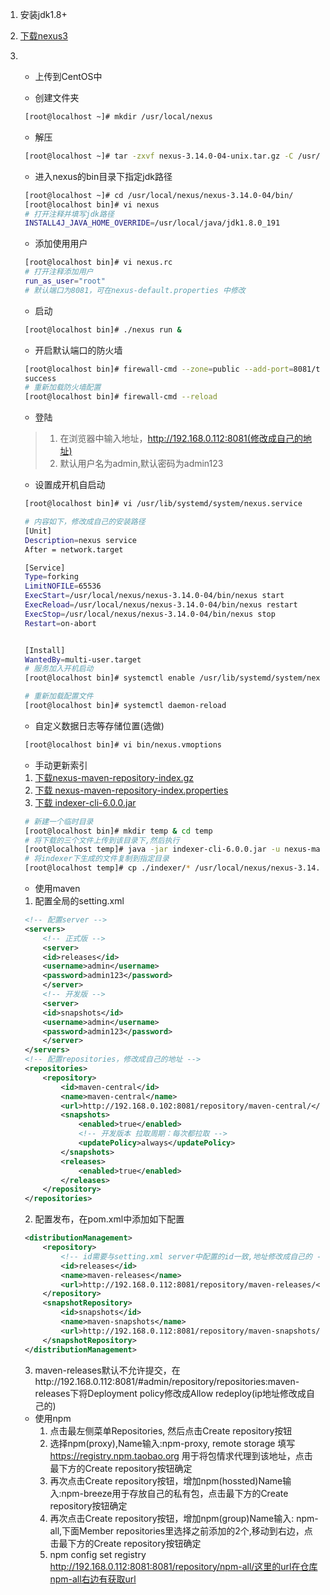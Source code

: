 1. 安装jdk1.8+

2. [下载nexus3](https://www.sonatype.com/download-oss-sonatype)

3. * 上传到CentOS中
   
   * 创建文件夹

   ```bash
    [root@localhost ~]# mkdir /usr/local/nexus
   ``` 
   
   * 解压

   ```bash
    [root@localhost ~]# tar -zxvf nexus-3.14.0-04-unix.tar.gz -C /usr/local/nexus/
   ``` 
   
   * 进入nexus的bin目录下指定jdk路径
   
   ```bash
    [root@localhost ~]# cd /usr/local/nexus/nexus-3.14.0-04/bin/
    [root@localhost bin]# vi nexus
    # 打开注释并填写jdk路径
    INSTALL4J_JAVA_HOME_OVERRIDE=/usr/local/java/jdk1.8.0_191
   ```
   
   * 添加使用用户
   ```bash
    [root@localhost bin]# vi nexus.rc
    # 打开注释添加用户
    run_as_user="root"
    # 默认端口为8081，可在nexus-default.properties 中修改
   ```
   
   * 启动
   ```bash
    [root@localhost bin]# ./nexus run &
   ```
   
   * 开启默认端口的防火墙
   ```bash
    [root@localhost bin]# firewall-cmd --zone=public --add-port=8081/tcp --permanent
    success
    # 重新加载防火墙配置
    [root@localhost bin]# firewall-cmd --reload
   ```
   
   * 登陆
   > 1. 在浏览器中输入地址，http://192.168.0.112:8081(修改成自己的地址)
   > 2. 默认用户名为admin,默认密码为admin123 
   
   * 设置成开机自启动
   ```bash
    [root@localhost bin]# vi /usr/lib/systemd/system/nexus.service

    # 内容如下，修改成自己的安装路径
    [Unit]
    Description=nexus service
    After = network.target

    [Service]
    Type=forking
    LimitNOFILE=65536
    ExecStart=/usr/local/nexus/nexus-3.14.0-04/bin/nexus start
    ExecReload=/usr/local/nexus/nexus-3.14.0-04/bin/nexus restart
    ExecStop=/usr/local/nexus/nexus-3.14.0-04/bin/nexus stop
    Restart=on-abort


    [Install]
    WantedBy=multi-user.target
    # 服务加入开机启动 
    [root@localhost bin]# systemctl enable /usr/lib/systemd/system/nexus.service 

    # 重新加载配置文件
    [root@localhost bin]# systemctl daemon-reload
   ```

   * 自定义数据日志等存储位置(选做)
   ```bash
    [root@localhost bin]# vi bin/nexus.vmoptions
   ```
   * 手动更新索引
   1. [下载nexus-maven-repository-index.gz](http://repo.maven.apache.org/maven2/.index/nexus-maven-repository-index.gz)
   2. [下载 nexus-maven-repository-index.properties](http://repo.maven.apache.org/maven2/.index/nexus-maven-repository-index.properties)
   3. [下载 indexer-cli-6.0.0.jar](http://central.maven.org/maven2/org/apache/maven/indexer/indexer-cli/6.0.0/indexer-cli-6.0.0.jar)
   ```bash
    # 新建一个临时目录
    [root@localhost bin]# mkdir temp & cd temp
    # 将下载的三个文件上传到该目录下,然后执行
    [root@localhost temp]# java -jar indexer-cli-6.0.0.jar -u nexus-maven-repository-index.gz -d ./indexer
    # 将indexer下生成的文件复制到指定目录
    [root@localhost temp]# cp ./indexer/* /usr/local/nexus/nexus-3.14.0-04/sonatype-work/nexus3/indexer/central-ctx
   ```
   * 使用maven
   1. 配置全局的setting.xml
   ```xml
    <!-- 配置server -->
    <servers>
        <!-- 正式版 -->
        <server>
        <id>releases</id>
        <username>admin</username>
        <password>admin123</password>
        </server>
        <!-- 开发版 -->
        <server>
        <id>snapshots</id>
        <username>admin</username>
        <password>admin123</password>
        </server>
    </servers>
    <!-- 配置repositories，修改成自己的地址 -->
    <repositories>
        <repository>
            <id>maven-central</id>
            <name>maven-central</name>
            <url>http://192.168.0.102:8081/repository/maven-central/</url>
            <snapshots>
                <enabled>true</enabled>
                <!-- 开发版本 拉取周期：每次都拉取 -->
                <updatePolicy>always</updatePolicy>
            </snapshots>
            <releases>
                <enabled>true</enabled>
            </releases>
        </repository>
    </repositories>
   ```
   2. 配置发布，在pom.xml中添加如下配置
   ```xml
    <distributionManagement>
        <repository>
            <!-- id需要与setting.xml server中配置的id一致,地址修改成自己的 -->
            <id>releases</id>
            <name>maven-releases</name>
            <url>http://192.168.0.112:8081/repository/maven-releases/</url>
        </repository>
        <snapshotRepository>
            <id>snapshots</id>
            <name>maven-snapshots</name>
            <url>http://192.168.0.112:8081/repository/maven-snapshots/</url>
        </snapshotRepository>
    </distributionManagement>
   ```
   3. maven-releases默认不允许提交，在http://192.168.0.112:8081/#admin/repository/repositories:maven-releases下将Deployment policy修改成Allow redeploy(ip地址修改成自己的)

    * 使用npm
        1. 点击最左侧菜单Repositories, 然后点击Create repository按钮
        2. 选择npm(proxy),Name输入:npm-proxy, remote storage 填写 https://registry.npm.taobao.org 用于将包情求代理到该地址，点击最下方的Create repository按钮确定
        3. 再次点击Create repository按钮，增加npm(hossted)Name输入:npm-breeze用于存放自己的私有包，点击最下方的Create repository按钮确定
        4. 再次点击Create repository按钮，增加npm(group)Name输入: npm-all,下面Member repositories里选择之前添加的2个,移动到右边，点击最下方的Create repository按钮确定
        5. npm config set registry http://192.168.0.112:8081:8081/repository/npm-all/这里的url在仓库npm-all右边有获取url
